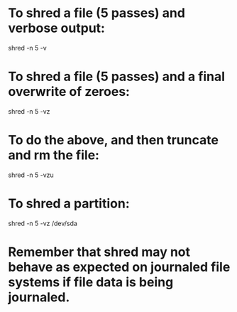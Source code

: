 To shred a file (5 passes) and verbose output:
==============================================

shred -n 5 -v

To shred a file (5 passes) and a final overwrite of zeroes:
===========================================================

shred -n 5 -vz

To do the above, and then truncate and rm the file:
===================================================

shred -n 5 -vzu

To shred a partition:
=====================

shred -n 5 -vz /dev/sda

Remember that shred may not behave as expected on journaled file systems if file data is being journaled.
=========================================================================================================
